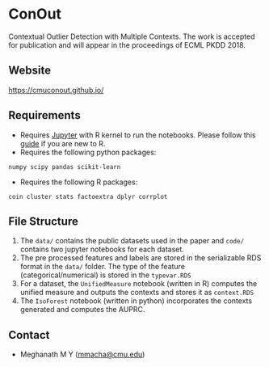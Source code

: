 # ConOut
Contextual Outlier Detection with Multiple Contexts. The work is accepted for publication and will appear in the proceedings of ECML PKDD 2018. 

## Website
https://cmuconout.github.io/  

## Requirements 
   * Requires [Jupyter](http://jupyter.org/) with R kernel to run the notebooks. Please follow this [guide](https://www.datacamp.com/community/blog/jupyter-notebook-r) if you are new to R.
   * Requires the following python packages:
```
numpy scipy pandas scikit-learn 
```
   * Requires the following R packages:
```
coin cluster stats factoextra dplyr corrplot
```

## File Structure 
1. The `data/` contains the public datasets used in the paper and `code/` contains two jupyter notebooks for each dataset. 
2. The pre processed features and labels are stored in the serializable RDS format in the `data/` folder. The type of the feature (categorical/numerical) is stored in the `typevar.RDS`
3. For a dataset, the `UnifiedMeasure` notebook (written in R) computes the unified measure and outputs the contexts and stores it as `context.RDS`
4. The `IsoForest` notebook (written in python) incorporates the contexts generated and computes the AUPRC. 

## Contact 
* Meghanath M Y (mmacha@cmu.edu) 

